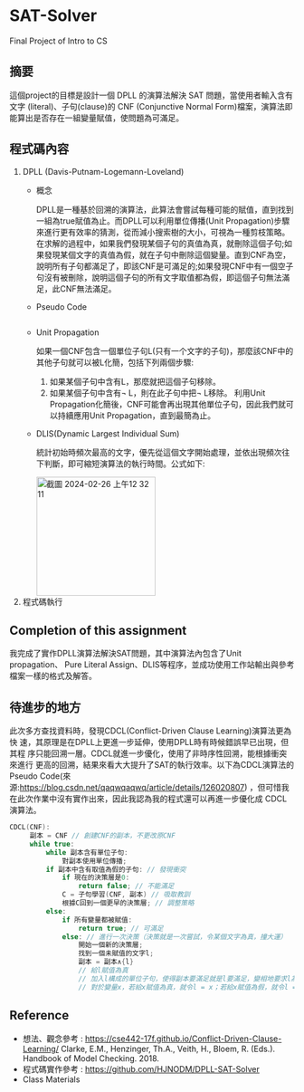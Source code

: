 # SAT-Solver
Final Project of Intro to CS
## 摘要
這個project的目標是設計一個 DPLL 的演算法解決 SAT 問題，當使用者輸入含有文字 (literal)、子句(clause)的 CNF (Conjunctive Normal Form)檔案，演算法即能算出是否存在一組變量賦值，使問題為可滿足。
## 程式碼內容
1. DPLL (Davis-Putnam-Logemann-Loveland)
   + 概念

     DPLL是一種基於回溯的演算法，此算法會嘗試每種可能的賦值，直到找到一組為true賦值為止。而DPLL可以利用單位傳播(Unit Propagation)步驟來進行更有效率的猜測，從而減小搜索樹的大小，可視為一種剪枝策略。在求解的過程中，如果我們發現某個子句的真值為真，就刪除這個子句;如果發現某個文字的真值為假，就在子句中刪除這個變量。直到CNF為空，說明所有子句都滿足了，即該CNF是可滿足的;如果發現CNF中有一個空子句沒有被刪除，說明這個子句的所有文字取值都為假，即這個子句無法滿足，此CNF無法滿足。
   * Pseudo Code
  
     ```c++
     
   * Unit Propagation

     如果一個CNF包含一個單位子句L(只有一个文字的子句)，那麼該CNF中的其他子句就可以被L化簡，包括下列兩個步驟:
      1. 如果某個子句中含有L，那麼就把這個子句移除。
      2. 如果某個子句中含有¬ L，則在此子句中把¬ L移除。
      利用Unit Propagation化簡後，CNF可能會再出現其他單位子句，因此我們就可以持續應用Unit Propagation，直到最簡為止。
   * DLIS(Dynamic Largest Individual Sum)

     統計初始時頻次最高的文字，優先從這個文字開始處理，並依出現頻次往下判斷，即可縮短演算法的執行時間。公式如下:

     <img width="210" alt="截圖 2024-02-26 上午12 32 11" src="https://github.com/jeannie068/SAT-Solver/assets/124335771/ba9bb1bd-6d20-4e71-b61e-ac7e40da901f">
3. 程式碼執行
## Completion of this assignment
我完成了實作DPLL演算法解決SAT問題，其中演算法內包含了Unit propagation、 Pure Literal Assign、DLIS等程序，並成功使用工作站輸出與參考檔案一樣的格式及解答。
## 待進步的地方
此次多方查找資料時，發現CDCL(Conflict-Driven Clause Learning)演算法更為快 速，其原理是在DPLL上更進一步延伸，使用DPLL時有時候錯誤早已出現，但其程 序只能回溯一層。CDCL就進一步優化，使用了非時序性回溯，能根據衝突來進行 更高的回溯，結果來看大大提升了SAT的執行效率。以下為CDCL演算法的Pseudo Code(來源:https://blog.csdn.net/qaqwqaqwq/article/details/126020807) ，但可惜我在此次作業中沒有實作出來，因此我認為我的程式還可以再進一步優化成 CDCL演算法。
```C++
CDCL(CNF):
     副本 = CNF // 創建CNF的副本，不更改原CNF
     while true:
         while 副本含有單位子句:
             對副本使用單位傳播;
         if 副本中含有取值為假的子句: // 發現衝突
             if 現在的決策層是0:
                 return false; // 不能滿足
             C = 子句學習(CNF, 副本) // 吸取教訓
             根據C回到一個更早的決策層; // 調整策略
         else:
             if 所有變量都被賦值:
                 return true; // 可滿足
             else: // 進行一次決策（決策就是一次嘗試，令某個文字為真，撞大運）
                 開始一個新的決策層;
                 找到一個未賦值的文字l;
                 副本 = 副本∧{l}
                 // 給l賦值為真
                 // 加入l構成的單位子句，使得副本要滿足就是l要滿足，變相地要求l為真
                 // 對於變量x，若給x賦值為真，就令l = x；若給x賦值為假，就令l = ¬x
```
## Reference
* 想法、觀念參考 :
  https://cse442-17f.github.io/Conflict-Driven-Clause-Learning/
  Clarke, E.M., Henzinger, Th.A., Veith, H., Bloem, R. (Eds.). Handbook of Model Checking. 2018.
* 程式碼實作參考 :
  https://github.com/HJNODM/DPLL-SAT-Solver
* Class Materials
